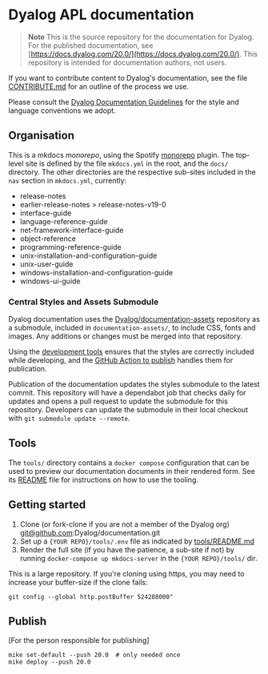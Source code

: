 # Dyalog APL documentation

> **Note** This is the source repository for the documentation for Dyalog. For the published documentation, see [https://docs.dyalog.com/20.0/](https://docs.dyalog.com/20.0/). This repository is intended for documentation authors, not users.

If you want to contribute content to Dyalog's documentation, see the file [CONTRIBUTE.md](CONTRIBUTE.md) for an outline of the process we use.

Please consult the [Dyalog Documentation Guidelines](https://dyalog.github.io/documentation-guidelines) for the style and language conventions we adopt.

## Organisation

This is a mkdocs _monorepo_, using the Spotify [monorepo](https://github.com/backstage/mkdocs-monorepo-plugin) plugin. The top-level site is defined by the file `mkdocs.yml` in the root, and the `docs/` directory. The other directories are the respective sub-sites included in the `nav` section in `mkdocs.yml`, currently:

- release-notes
- earlier-release-notes > release-notes-v19-0
- interface-guide
- language-reference-guide
- net-framework-interface-guide
- object-reference
- programming-reference-guide
- unix-installation-and-configuration-guide
- unix-user-guide
- windows-installation-and-configuration-guide
- windows-ui-guide

### Central Styles and Assets Submodule

Dyalog documentation uses the [Dyalog/documentation-assets](https://github.com/Dyalog/documentation-assets) repository as a submodule, included in `documentation-assets/`, to include CSS, fonts and images. Any additions or changes must be merged into that repository.

Using the [development tools](#tools) ensures that the styles are correctly included while developing, and the [GitHub Action to publish](./.github/workflows/mkdocs-publish.yml) handles them for publication.

Publication of the documentation updates the styles submodule to the latest commit. This repository will have a dependabot job that checks daily for updates and opens a pull request to update the submodule for this repository. Developers can update the submodule in their local checkout with `git submodule update --remote`.

## Tools

The `tools/` directory contains a `docker compose` configuration that can be used to preview our documentation documents in their rendered form. See its [README](tools/README.md) file for instructions on how to use the tooling.

## Getting started

1. Clone (or fork-clone if you are not a member of the Dyalog org) git@github.com:Dyalog/documentation.git
2. Set up a `{YOUR REPO}/tools/.env` file as indicated by [tools/README.md](tools/README.md)
3. Render the full site (if you have the patience, a sub-site if not) by running `docker-compose up mkdocs-server` in the `{YOUR REPO}/tools/` dir.

This is a large repository. If you're cloning using https, you may need to increase your buffer-size if the clone fails:

```
git config --global http.postBuffer 524288000"
```
   
## Publish

[For the person responsible for publishing]

```
mike set-default --push 20.0  # only needed once
mike deploy --push 20.0
```
